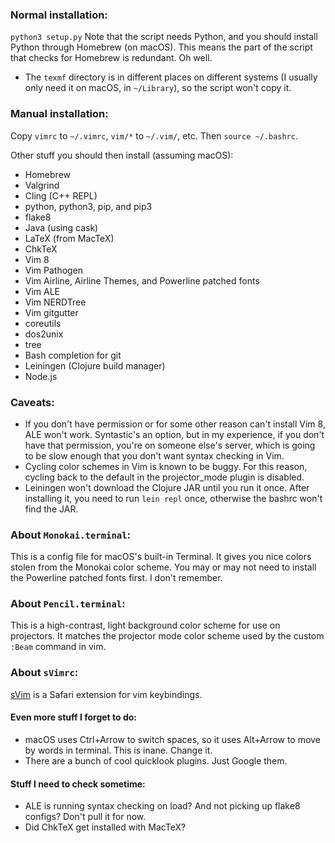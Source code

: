 ### Normal installation: ###
`python3 setup.py`
Note that the script needs Python, and you should install Python through
Homebrew (on macOS). This means the part of the script that checks for Homebrew
is redundant. Oh well.

* The `texmf` directory is in different places on different systems (I usually
  only need it on macOS, in `~/Library`), so the script won't copy it.

### Manual installation: ###
Copy `vimrc` to `~/.vimrc`, `vim/*` to `~/.vim/`, etc. Then `source ~/.bashrc`.

Other stuff you should then install (assuming macOS):
* Homebrew
* Valgrind
* Cling (C++ REPL)
* python, python3, pip, and pip3
* flake8
* Java (using cask)
* LaTeX (from MacTeX)
* ChkTeX
* Vim 8
* Vim Pathogen
* Vim Airline, Airline Themes, and Powerline patched fonts
* Vim ALE
* Vim NERDTree
* Vim gitgutter
* coreutils
* dos2unix
* tree
* Bash completion for git
* Leiningen (Clojure build manager)
* Node.js

### Caveats: ###
* If you don't have permission or for some other reason can't install Vim 8,
  ALE won't work. Syntastic's an option, but in my experience, if you don't
  have that permission, you're on someone else's server, which is going to be
  slow enough that you don't want syntax checking in Vim.
* Cycling color schemes in Vim is known to be buggy. For this reason, cycling
  back to the default in the projector_mode plugin is disabled.
* Leiningen won't download the Clojure JAR until you run it once. After
  installing it, you need to run `lein repl` once, otherwise the bashrc won't
  find the JAR.

### About `Monokai.terminal`: ###
This is a config file for macOS's built-in Terminal. It gives you nice colors
stolen from the Monokai color scheme. You may or may not need to install the
Powerline patched fonts first. I don't remember.

### About `Pencil.terminal`: ###
This is a high-contrast, light background color scheme for use on projectors. It matches the projector mode color scheme used by the custom `:Beam` command in vim.

### About `sVimrc`: ###
[sVim](https://github.com/flipxfx/sVim) is a Safari extension for vim keybindings.

#### Even more stuff I forget to do: ####
* macOS uses Ctrl+Arrow to switch spaces, so it uses Alt+Arrow to move by words in terminal. This is inane. Change it.
* There are a bunch of cool quicklook plugins. Just Google them.

#### Stuff I need to check sometime: ####
* ALE is running syntax checking on load? And not picking up flake8 configs?
  Don't pull it for now.
* Did ChkTeX get installed with MacTeX?
